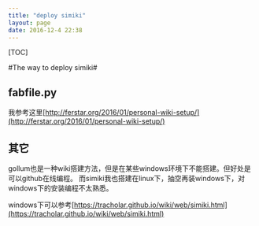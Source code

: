 ```yaml
---
title: "deploy simiki"
layout: page
date: 2016-12-4 22:38
---
```


[TOC]

#The way to deploy simiki#

## fabfile.py ##

我参考这里[http://ferstar.org/2016/01/personal-wiki-setup/](http://ferstar.org/2016/01/personal-wiki-setup/)

## 其它 ##

gollum也是一种wiki搭建方法，但是在某些windows环境下不能搭建。但好处是可以github在线编程。
而simiki我也搭建在linux下，抽空再装windows下，对windows下的安装编程不太熟悉。

windows下可以参考[https://tracholar.github.io/wiki/web/simiki.html](https://tracholar.github.io/wiki/web/simiki.html)

